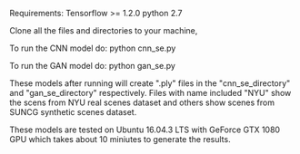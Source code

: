 
Requirements:
    Tensorflow >= 1.2.0
    python 2.7
    
Clone all the files and directories to your machine,

To run the CNN model do:
    python cnn_se.py
    
To run the GAN model do:
    python gan_se.py
    
These models after running will create ".ply" files in the "cnn_se_directory" and "gan_se_directory" respectively. Files with name included "NYU" show the scens from NYU real scenes dataset and others show scenes from SUNCG synthetic scenes dataset.

These models are tested on Ubuntu 16.04.3 LTS with GeForce GTX 1080 GPU which takes about 10 miniutes to generate the results.
    
